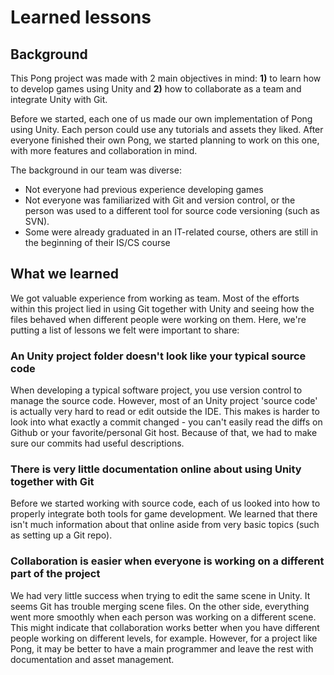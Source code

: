 # Learned lessons
## Background

This Pong project was made with 2 main objectives in mind: **1)** to learn how to develop games using Unity and **2)** how to collaborate as a team and integrate Unity with Git.

Before we started, each one of us made our own implementation of Pong using Unity. Each person could use any tutorials and assets they liked. After everyone finished their own Pong, we started planning to work on this one, with more features and collaboration in mind.

The background in our team was diverse:
* Not everyone had previous experience developing games
* Not everyone was familiarized with Git and version control, or the person was used to a different tool for source code versioning (such as SVN).
* Some were already graduated in an IT-related course, others are still in the beginning of their IS/CS course

## What we learned
We got valuable experience from working as team. Most of the efforts within this project lied in using Git together with Unity and seeing how the files behaved when different people were working on them. Here, we're putting a list of lessons we felt were important to share:

### An Unity project folder doesn't look like your typical source code
When developing a typical software project, you use version control to manage the source code. However, most of an Unity project 'source code' is actually very hard to read or edit outside the IDE. This makes is harder to look into what exactly a commit changed - you can't easily read the diffs on Github or your favorite/personal Git host. Because of that, we had to make sure our commits had useful descriptions.

### There is very little documentation online about using Unity together with Git
Before we started working with source code, each of us looked into how to properly integrate both tools for game development. We learned that there isn't much information about that online aside from very basic topics (such as setting up a Git repo).

### Collaboration is easier when everyone is working on a different part of the project
We had very little success when trying to edit the same scene in Unity. It seems Git has trouble merging scene files. On the other side, everything went more smoothly when each person was working on a different scene. This might indicate that collaboration works better when you have different people working on different levels, for example. However, for a project like Pong, it may be better to have a main programmer and leave the rest with documentation and asset management.
